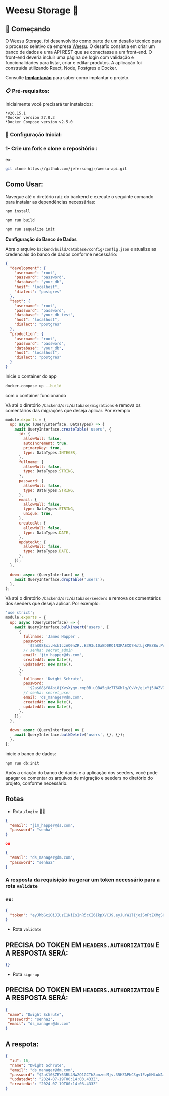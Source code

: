 # Weesu Storage 🏬

## 🚀 Começando

O Weesu Storage, foi desenvolvido como parte de um desafio técnico para o processo seletivo da empresa [Weesu](https://weesu.com.br). O desafio consistia em criar um banco de dados e uma API REST que se conectasse a um front-end. O front-end deveria incluir uma página de login com validação e funcionalidades para listar, criar e editar produtos. A aplicação foi construída utilizando React, Node, Postgres e Docker.

Consulte **[Implantação](#-implanta%C3%A7%C3%A3o)** para saber como implantar o projeto.

### 📋 Pré-requisitos:

Inicialmente você precisará ter instalados:

```
*v20.15.1
*Docker version 27.0.3
*Docker Compose version v2.5.0
```
### 🔧 Configuração Inicial:

### 1- Crie um fork e clone o repositório :

ex:
```bash
git clone https://github.com/jefersongjr/weesu-api.git

```


## Como Usar:

Navegue até o diretório raiz do backend e execute o seguinte comando para instalar as dependências necessárias:

```BASH
npm install

npm run build

npm run sequelize init
```
**Configuração do Banco de Dados**

Abra o arquivo `backend/build/database/config/config.json` e atualize as credenciais do banco de dados conforme necessário:

```json
{
  "development": {
    "username": "root",
    "password": "password",
    "database": "your_db",
    "host": "localhost",
    "dialect": "postgres"
  },
  "test": {
    "username": "root",
    "password": "password",
    "database": "your_db_test",
    "host": "localhost",
    "dialect": "postgres"
  },
  "production": {
    "username": "root",
    "password": "password",
    "database": "your_db",
    "host": "localhost",
    "dialect": "postgres"
  }
}

```
Inicie o container do app

```bash
docker-compose up --build
```
com o container funcionando

Vá até o diretório `/backend/src/database/migrations` e remova os comentários das migrações que deseja aplicar. Por exemplo

```javascript
module.exports = {
  up: async (QueryInterface, DataTypes) => {
    await QueryInterface.createTable('users', {
      id: {
        allowNull: false,
        autoIncrement: true,
        primaryKey: true,
        type: DataTypes.INTEGER,
      },
      fullname: {
        allowNull: false,
        type: DataTypes.STRING,
      },
      password: {
        allowNull: false,
        type: DataTypes.STRING,
      },
      email: {
        allowNull: false,
        type: DataTypes.STRING,
        unique: true,
      },
      createdAt: {
        allowNull: false,
        type: DataTypes.DATE,
      },
      updatedAt: {
        allowNull: false,
        type: DataTypes.DATE,
      },
    });
  },

  down: async (QueryInterface) => {
    await QueryInterface.dropTable('users');
  },
};
```

Vá até o diretório `/backend/src/database/seeders` e remova os comentários dos seeders que deseja aplicar. Por exemplo:

```javascript
'use strict';
module.exports = {
  up: async (QueryInterface) => {
    await QueryInterface.bulkInsert('users', [
      {
        fullname: 'James Happer',
        password:
          '$2a$08$xi.Hxk1czAO0nZR..B393u10aED0RQ1N3PAEXQ7HxtLjKPEZBu.PW',
        // senha: secret_admin
        email: 'jim_happer@ds.com',
        createdAt: new Date(),
        updatedAt: new Date(),
      },
      {
        fullname: 'Dwight Schrute',
        password:
          '$2a$08$Y8Abi8jXvsXyqm.rmp0B.uQBA5qUz7T6Ghlg/CvVr/gLxYj5UAZVO',
        // senha: secret_user
        email: 'ds_manager@dm.com',
        createdAt: new Date(),
        updatedAt: new Date(),
      },
    ]);
  },

  down: async (QueryInterface) => {
    await QueryInterface.bulkDelete('users', {}, {});
  },
};


```
inicie o banco de dados:

```
npm run db:init
```
Após a criação do banco de dados e a aplicação dos seeders, você pode apagar ou comentar os arquivos de migração e seeders no diretório do projeto, conforme necessário.

## Rotas 

* Rota `/login`: 🧑‍⚕️

``` JSON
{
  "email": "jim_happer@ds.com",
  "password": "senha"
}

ou

{
  "email": "ds_manager@dm.com",
  "password": "senha2"
}
```
### A resposta da requisição ira gerar um token necessário para a rota `validate` 
### ex: 

``` JSON
{
  "token": "eyJhbGciOiJIUzI1NiIsInR5cCI6IkpXVCJ9.eyJuYW1lIjoiSmFtZXMgSGFwcGVyIiwiZW1haWwiOiJqaW1faGFwcGVyQGRzLmNvbSIsImlhdCI6MTcyMTM0NjU5NywiZXhwIjoxNzIxOTUxMzk3fQ.o6V0AIpD8O4Ffo8HijtudXfVKVMhxSHwHyXHvC8U5r4"
}

```

* Rota `validate`
## PRECISA DO TOKEN EM `HEADERS.AUTHORIZATION` E A RESPOSTA SERÁ:

``` JSON
{}
```

* Rota `sign-up`
## PRECISA DO TOKEN EM `HEADERS.AUTHORIZATION` E A RESPOSTA SERÁ:

``` JSON
{
 "name": "Dwight Schrute",
 "password": "senha2",
 "email": "ds_manager@dm.com"
}
```

## A respota:

``` JSON
{
  "id": 16,
  "name": "Dwight Schrute",
  "email": "ds_manager@dm.com",
  "password": "$2a$10$ZRY63BU4Nw2Q1GCTh8onzedMjv.35HZAPhC3gv1EzpKMLuWAiqO/K",
  "updatedAt": "2024-07-19T00:14:03.433Z",
  "createdAt": "2024-07-19T00:14:03.433Z"
}
```
